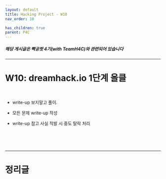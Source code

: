 ```yaml
---
layout: default
title: Hacking Project - W10
nav_order: 10

has_children: true
parent: P4C
---
```


##### 해당 게시글은 빡공팟 4기(with TeamH4C)와 관련되어 있습니다
-----

# W10:   dreamhack.io 1단계 올클

<br>

- write-up 보지말고 풀이.

- 모든 문제 write-up 작성

-  write-up 참고 사실 적발 시 중도 탈락 처리

<br>
<br>
<br>

-----

# 정리글
